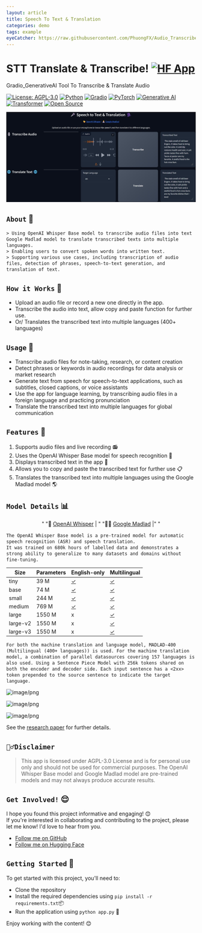 ```yaml
---
layout: article
title: Speech To Text & Translation
categories: demo
tags: example
eyeCatcher: https://raw.githubusercontent.com/PhuongFX/Audio_Transcribe_Translate/b7988059f481ef1e270a96416f4a2b312d62548d/Interfaces/Screenshot%202024-07-27%20231505.jpg?token=GHSAT0AAAAAACWY3JJ7TFMKBMWL4CNFQ4PAZWX3SLQ
---
```


**STT Translate & Transcribe!** [![HF App](https://huggingface.co/datasets/huggingface/badges/resolve/main/open-in-hf-spaces-xl-dark.svg)](https://huggingface.co/spaces/PhuongPhan/Audio_Transcribe_Translate)
==========================
Gradio_GenerativeAI Tool To Transcribe & Translate Audio

[![License: AGPL-3.0](https://img.shields.io/badge/License-AGPL%203.0-blue.svg)](https://github.com/PhuongFX/ML_Analyzing-Online-Gaming-Behavior/blob/main/LICENSE)
[![Python](https://img.shields.io/badge/Python-3.8+-blue.svg)](https://www.python.org/)
[![Gradio](https://img.shields.io/badge/Gradio-4.39.0-orange.svg)](https://gradio.app/)
[![PyTorch](https://img.shields.io/badge/PyTorch-green.svg)](https://pytorch.org/)
[![Generative AI](https://img.shields.io/badge/Generative%20AI-🤖-green.svg)](https://en.wikipedia.org/wiki/Generative_model)
[![Transformer](https://img.shields.io/badge/Transformer-4.17.0-red.svg)](https://huggingface.co/transformers)
[![Open Source](https://img.shields.io/badge/Open%20Source-%E2%9D%A4-green.svg)](https://opensource.org/)


<p align='center'>
  <img src="https://github.com/PhuongFX/Audio_Transcribe_Translate/blob/8ce5e3f0183d4b9b081a01c41c71d092c087acf0/Interfaces/Screenshot%202024-07-27%20230331.jpg" />
</p>



## `About` 📝

    > Using OpenAI Whisper Base model to transcribe audio files into text Google Madlad model to translate transcribed texts into multiple languages. 
    > Enabling users to convert spoken words into written text. 
    > Supporting various use cases, including transcription of audio files, detection of phrases, speech-to-text generation, and translation of text.

    
## `How it Works` 🫶

  - Upload an audio file or record a new one directly in the app.
  - Transcribe the audio into text, allow copy and paste function for further use.
  - Or/ Translates the transcribed text into multiple languages (400+ languages)

## `Usage` 🤗

  - Transcribe audio files for note-taking, research, or content creation
  - Detect phrases or keywords in audio recordings for data analysis or market research
  - Generate text from speech for speech-to-text applications, such as subtitles, closed captions, or voice assistants
  - Use the app for language learning, by transcribing audio files in a foreign language and practicing pronunciation
  - Translate the transcribed text into multiple languages for global communication

## `Features` 🎉

1. Supports audio files and live recording 📻
2. Uses the OpenAI Whisper Base model for speech recognition 💬
3. Displays transcribed text in the app 📝
4. Allows you to copy and paste the transcribed text for further use 📋
5. Translates the transcribed text into multiple languages using the Google Madlad model 🌎


## `Model Details` 📊   
<p style='text-align: center'>"
				"🐤 <a href='https://huggingface.co/openai/whisper-small' target='_blank'>OpenAI Whisper</a> | "
				"🧑‍💻 <a href='https://huggingface.co/google/madlad400-3b-mt' target='_blank'>Google Madlad</a> |"
			"</p>

    The OpenAI Whisper Base model is a pre-trained model for automatic speech recognition (ASR) and speech translation.
    It was trained on 680k hours of labelled data and demonstrates a strong ability to generalize to many datasets and domains without fine-tuning.

| Size     | Parameters | English-only                                         | Multilingual                                        |
|----------|------------|------------------------------------------------------|-----------------------------------------------------|
| tiny     | 39 M       | [✓](https://huggingface.co/openai/whisper-tiny.en)   | [✓](https://huggingface.co/openai/whisper-tiny)     |
| base     | 74 M       | [✓](https://huggingface.co/openai/whisper-base.en)   | [✓](https://huggingface.co/openai/whisper-base)     |
| small    | 244 M      | [✓](https://huggingface.co/openai/whisper-small.en)  | [✓](https://huggingface.co/openai/whisper-small)    |
| medium   | 769 M      | [✓](https://huggingface.co/openai/whisper-medium.en) | [✓](https://huggingface.co/openai/whisper-medium)   |
| large    | 1550 M     | x                                                    | [✓](https://huggingface.co/openai/whisper-large)    |
| large-v2 | 1550 M     | x                                                    | [✓](https://huggingface.co/openai/whisper-large-v2) |
| large-v3 | 1550 M     | x                                                    | [✓](https://huggingface.co/openai/whisper-large-v3) |


	For both the machine translation and language model, MADLAD-400 (Multilingual (400+ languages)) is used. For the machine translation model, a combination of parallel datasources covering 157 languages is also used. Using a Sentence Piece Model with 256k tokens shared on both the encoder and decoder side. Each input sentence has a <2xx> token prepended to the source sentence to indicate the target language.


![image/png](https://cdn-uploads.huggingface.co/production/uploads/64b7f632037d6452a321fa15/EzsMD1AwCuFH0S0DeD-n8.png)

![image/png](https://cdn-uploads.huggingface.co/production/uploads/64b7f632037d6452a321fa15/CJ5zCUVy7vTU76Lc8NZcK.png)

![image/png](https://cdn-uploads.huggingface.co/production/uploads/64b7f632037d6452a321fa15/NK0S-yVeWuhKoidpLYh3m.png)

See the [research paper](https://arxiv.org/pdf/2309.04662.pdf) for further details.

    
## `🙅‍♂️Disclaimer`

> This app is licensed under AGPL-3.0 License and is for personal use only and should not be used for commercial purposes.
The OpenAI Whisper Base model and Google Madlad model are pre-trained models and may not always produce accurate results.


## `Get Involved!` 😌

I hope you found this project informative and engaging! 😊  
If you're interested in collaborating and contributing to the project, please let me know! I'd love to hear from you.
* [Follow me on GitHub](https://github.com/PhuongFX)
* [Follow me on Hugging Face](https://huggingface.co/PhuongFX)


## `Getting Started` 🚀

To get started with this project, you'll need to:

* Clone the repository
* Install the required dependencies using `pip install -r requirements.txt`📦
* Run the application using `python app.py` 🤖

Enjoy working with the content! 😊
